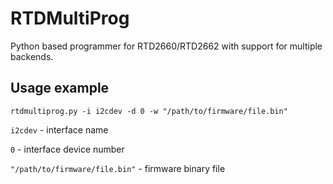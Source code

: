 # RTDMultiProg

Python based programmer for RTD2660/RTD2662 with support for multiple backends.

## Usage example

```
rtdmultiprog.py -i i2cdev -d 0 -w "/path/to/firmware/file.bin"
```

`i2cdev` - interface name

`0` - interface device number

`"/path/to/firmware/file.bin"` - firmware binary file
